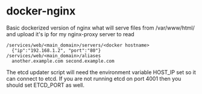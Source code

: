 docker-nginx
============

Basic dockerized version of nginx what will serve files from /var/www/html/ and upload it's ip for my nginx-proxy server to read

```
/services/web/<main_domain>/servers/<docker hostname>
  {"ip":"192.168.1.2", "port":"80"}
/services/web/<main_domain>/aliases
  another.example.com second.example.com
```

The etcd updater script will need the environment variable HOST_IP set so it can connect to etcd. If you are not running etcd on port 4001 then you should set ETCD_PORT as well.
